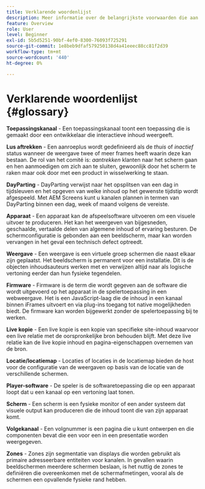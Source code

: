 ```yaml
---
title: Verklarende woordenlijst
description: Meer informatie over de belangrijkste voorwaarden die aan AEM Screens zijn gekoppeld.
feature: Overview
role: User
level: Beginner
exl-id: 5b5d5251-90bf-4ef0-8300-76093f725291
source-git-commit: 1e8beb9dfaf579250138d4a41eeec88cc81f2d39
workflow-type: tm+mt
source-wordcount: '440'
ht-degree: 0%

---
```


# Verklarende woordenlijst {#glossary}

**Toepassingskanaal** - Een toepassingskanaal toont een toepassing die is gemaakt door een ontwikkelaar die interactieve inhoud weergeeft.

**Lus aftrekken** - Een aanroeplus wordt gedefinieerd als de *thuis* of *inactief* status wanneer de weergave twee of meer frames heeft waarin deze kan bestaan. De rol van het comité is: *aantrekken* klanten naar het scherm gaan en hen aanmoedigen om zich aan te sluiten, gewoonlijk door het scherm te raken maar ook door met een product in wisselwerking te staan.

**DayParting** - DayParting verwijst naar het opsplitsen van een dag in tijdsleuven en het opgeven van welke inhoud op het gewenste tijdstip wordt afgespeeld. Met AEM Screens kunt u kanalen plannen in termen van DayParting binnen een dag, week of maand volgens de vereiste.

**Apparaat** - Een apparaat kan de afspeelsoftware uitvoeren om een visuele uitvoer te produceren. Het kan het weergeven van bijgesneden, geschaalde, vertaalde delen van algemene inhoud of ervaring besturen. De schermconfiguratie is gebonden aan een beeldscherm, maar kan worden vervangen in het geval een technisch defect optreedt.

**Weergave** - Een weergave is een virtuele groep schermen die naast elkaar zijn geplaatst. Het beeldscherm is permanent voor een installatie. Dit is de objecten inhoudsauteurs werken met en verwijzen altijd naar als logische vertoning eerder dan hun fysieke tegendelen.

**Firmware** - Firmware is de term die wordt gegeven aan de software die wordt uitgevoerd op het apparaat in de spelertoepassing in een webweergave. Het is een JavaScript-laag die de inhoud in een kanaal binnen iFrames uitvoert en via plug-ins toegang tot native mogelijkheden biedt. De firmware kan worden bijgewerkt zonder de spelertoepassing bij te werken.

**Live kopie** - Een live kopie is een kopie van specifieke site-inhoud waarvoor een live relatie met de oorspronkelijke bron behouden blijft. Met deze live relatie kan de live kopie inhoud en pagina-eigenschappen overnemen van de bron.

**Locatie/locatiemap** - Locaties of locaties in de locatiemap bieden de host voor de configuratie van de weergaven op basis van de locatie van de verschillende schermen.

**Player-software** - De speler is de softwaretoepassing die op een apparaat loopt dat u een kanaal op een vertoning laat tonen.

**Scherm** - Een scherm is een fysieke monitor of een ander systeem dat visuele output kan produceren die de inhoud toont die van zijn apparaat komt.

**Volgekanaal** - Een volgnummer is een pagina die u kunt ontwerpen en die componenten bevat die een voor een in een presentatie worden weergegeven.

**Zones** - Zones zijn segmentatie van displays die worden gebruikt als primaire adresseerbare entiteiten voor kanalen. In gevallen waarin beeldschermen meerdere schermen beslaan, is het nuttig de zones te definiëren die overeenkomen met de schermafmetingen, vooral als de schermen een opvallende fysieke rand hebben.
